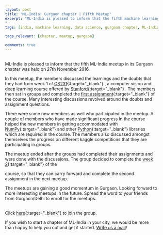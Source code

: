 ```yaml
---
layout: post
title: "ML-India: Gurgaon chapter | Fifth Meetup"
excerpt: "ML-India is pleased to inform that the fifth machine learning meetup in its Gurgaon chapter was on 27th November 2016. The members discussed about a kaggle knowledge dataset and how to divide small groups to work on different Kaggle competitions. 
"
tags: [india, machine learning, data science, gurgaon chapter, ML-India, meetup]

tags_relevant: [chapter, meetup, gurgaon]

comments: true
---
```

<br>
ML-India is pleased to inform that the fifth ML-India meetup in its Gurgaon chapter was held on 27th November 2016.

In this meetup, the members discussed the learnings and the doubts that they had from week 1 of [CS231](http://cs231n.stanford.edu/){:target="_blank"} , a computer vision and deep learning course offered by [Stanford](https://www.stanford.edu/){:target="_blank"} . The members then sat in groups and completed the [first assignment](http://cs231n.github.io/assignments2016/assignment1/){:target="_blank"}  of the course. Many interesting discussions revolved around the doubts and assignment questions.

There were some new members as well who participated in the meetup. A couple of members who have made significant progress in the course helped the new members in getting accommodated with [NumPy](http://www.numpy.org/){:target="_blank"}  and other [Python](https://www.python.org/){:target="_blank"}  libraries which are required in the course. The members also discussed amongst themselves the progress on different kaggle competitions that they are participating in.groups. 

The meetup ended after the groups had completed their assignments and were done with the discussions. The group decided to complete the [week 2](http://cs231n.stanford.edu/syllabus.html){:target="_blank"}  of the 

course, so that they can carry forward and complete the second assignment in the next meetup. 

The meetups are gaining a good momentum in Gurgaon. Looking forward to more interesting meetups in the future. Spread the word to your friends from Gurgaon/Delhi to enroll for the meetups.

<br>Click [here](http://www.meetup.com/Machine-Learning-India-Gurgaon/){:target="_blank"} to join the group.

If you wish to start a chapter of ML-India in your city, we would be more than happy to help you out and get it started. <a href="mailto:varun@aspiringminds.com" target="_top">Write us a mail</a>!
